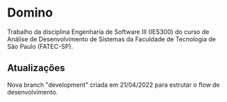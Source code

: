 # Domino

Trabalho da disciplina Engenharia de Software III (IES300) do curso de Análise de Desenvolvimento de Sistemas da Faculdade de Tecnologia de São Paulo (FATEC-SP).

## Atualizações
Nova branch "development" criada em 21/04/2022 para estrutar o flow de desenvolvimento.
